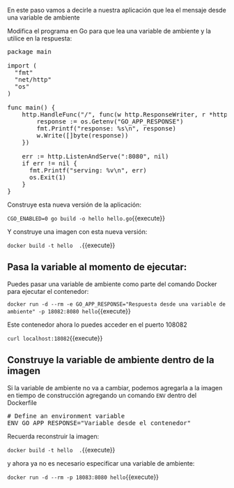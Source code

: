 En este paso vamos a decirle a nuestra aplicación que lea el mensaje desde una variable de ambiente

Modifica el programa en Go para que lea una variable de ambiente y la utilice en la respuesta:

<pre class="file" data-filename="hello.go" data-target="replace">
package main

import (
  "fmt"
  "net/http"
  "os"
)

func main() {
	http.HandleFunc("/", func(w http.ResponseWriter, r *http.Request) {
		response := os.Getenv("GO_APP_RESPONSE")
		fmt.Printf("response: %s\n", response)
		w.Write([]byte(response))
	})

	err := http.ListenAndServe(":8080", nil)
	if err != nil {
	  fmt.Printf("serving: %v\n", err)
	  os.Exit(1)
	}
}
</pre>

Construye esta nueva versión de la aplicación:

`CGO_ENABLED=0 go build -o hello hello.go`{{execute}}

Y construye una imagen con esta nueva versión:

`docker build -t hello  .`{{execute}}

## Pasa la variable al momento de ejecutar:

Puedes pasar una variable de ambiente como parte del comando Docker para ejecutar el contenedor:

`docker run -d --rm -e GO_APP_RESPONSE="Respuesta desde una variable de ambiente" -p 18082:8080 hello`{{execute}}

Este contenedor ahora lo puedes acceder en el puerto 108082

`curl localhost:18082`{{execute}}

## Construye la variable de ambiente dentro de la imagen

Si la variable de ambiente no va a cambiar, podemos agregarla a la imagen en tiempo de construcción agregando un comando `ENV` dentro del Dockerfile

<pre class="file" data-filename="Dockerfile" data-target="append">
# Define an environment variable
ENV GO_APP_RESPONSE="Variable desde el contenedor"
</pre>

Recuerda reconstruir la imagen:

`docker build -t hello  .`{{execute}}

y ahora ya no es necesario especificar una variable de ambiente:

`docker run -d --rm -p 18083:8080 hello`{{execute}}